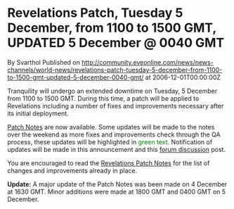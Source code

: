 # Revelations Patch, Tuesday 5 December, from 1100 to 1500 GMT, UPDATED 5 December @ 0040 GMT
By Svarthol
Published on http://community.eveonline.com/news/news-channels/world-news/revelations-patch-tuesday-5-december-from-1100-to-1500-gmt-updated-5-december-0040-gmt/ at 2006-12-01T00:00:00Z

Tranquility will undergo an extended downtime on Tuesday, 5 December from 1100 to 1500 GMT. During this time, a patch will be applied to Revelations including a number of fixes and improvements necessary after its initial deployment.

[Patch Notes](http://myeve.eve-online.com/updates/patchnotes.asp?patchlogID=102) are now available. Some updates will be made to the notes over the weekend as more fixes and improvements check through the QA process, these updates will be highlighted in <font color="green">green text</font>. Notification of updates will be made in this announcement and this [forum discussion](http://myeve.eve-online.com/ingameboard.asp?a=topic&threadID=435178) post.

You are encouraged to read the [Revelations Patch Notes](http://myeve.eve-online.com/updates/patchnotes.asp?patchlogID=99) for the list of changes and improvements already in place.

**Update:** A major update of the Patch Notes was been made on 4 December at 1630 GMT. Minor additions were made at 1800 GMT and 0400 GMT on 5 December.

